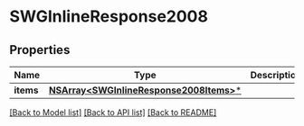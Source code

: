 # SWGInlineResponse2008

## Properties
Name | Type | Description | Notes
------------ | ------------- | ------------- | -------------
**items** | [**NSArray&lt;SWGInlineResponse2008Items&gt;***](SWGInlineResponse2008Items.md) |  | [optional] 

[[Back to Model list]](../README.md#documentation-for-models) [[Back to API list]](../README.md#documentation-for-api-endpoints) [[Back to README]](../README.md)


